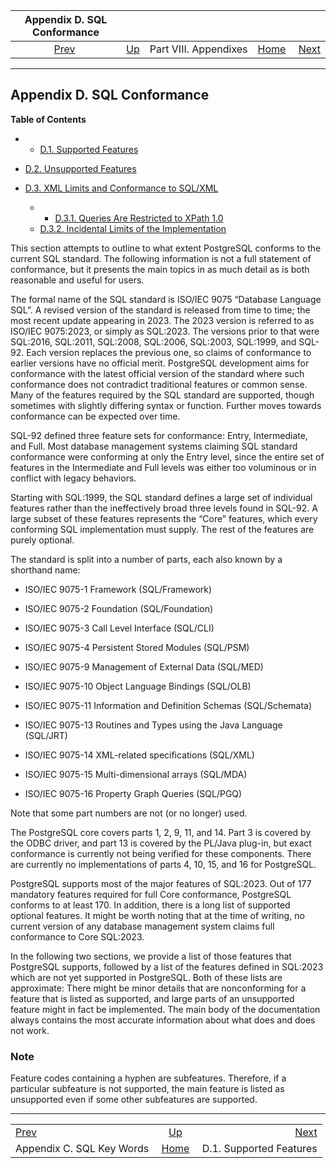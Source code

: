 <!--?xml version="1.0" encoding="UTF-8" standalone="no"?-->

|                   Appendix D. SQL Conformance                   |                                               |                       |                                                       |                                                               |
| :-------------------------------------------------------------: | :-------------------------------------------- | :-------------------: | ----------------------------------------------------: | ------------------------------------------------------------: |
| [Prev](sql-keywords-appendix.html "Appendix C. SQL Key Words")  | [Up](appendixes.html "Part VIII. Appendixes") | Part VIII. Appendixes | [Home](index.html "PostgreSQL 17devel Documentation") |  [Next](features-sql-standard.html "D.1. Supported Features") |

***

## Appendix D. SQL Conformance

**Table of Contents**

  * *   [D.1. Supported Features](features-sql-standard.html)
* [D.2. Unsupported Features](unsupported-features-sql-standard.html)
* [D.3. XML Limits and Conformance to SQL/XML](xml-limits-conformance.html)

    <!---->

  * *   [D.3.1. Queries Are Restricted to XPath 1.0](xml-limits-conformance.html#FUNCTIONS-XML-LIMITS-XPATH1)
  * [D.3.2. Incidental Limits of the Implementation](xml-limits-conformance.html#FUNCTIONS-XML-LIMITS-POSTGRESQL)

This section attempts to outline to what extent PostgreSQL conforms to the current SQL standard. The following information is not a full statement of conformance, but it presents the main topics in as much detail as is both reasonable and useful for users.

The formal name of the SQL standard is ISO/IEC 9075 “Database Language SQL”. A revised version of the standard is released from time to time; the most recent update appearing in 2023. The 2023 version is referred to as ISO/IEC 9075:2023, or simply as SQL:2023. The versions prior to that were SQL:2016, SQL:2011, SQL:2008, SQL:2006, SQL:2003, SQL:1999, and SQL-92. Each version replaces the previous one, so claims of conformance to earlier versions have no official merit. PostgreSQL development aims for conformance with the latest official version of the standard where such conformance does not contradict traditional features or common sense. Many of the features required by the SQL standard are supported, though sometimes with slightly differing syntax or function. Further moves towards conformance can be expected over time.

SQL-92 defined three feature sets for conformance: Entry, Intermediate, and Full. Most database management systems claiming SQL standard conformance were conforming at only the Entry level, since the entire set of features in the Intermediate and Full levels was either too voluminous or in conflict with legacy behaviors.

Starting with SQL:1999, the SQL standard defines a large set of individual features rather than the ineffectively broad three levels found in SQL-92. A large subset of these features represents the “Core” features, which every conforming SQL implementation must supply. The rest of the features are purely optional.

The standard is split into a number of parts, each also known by a shorthand name:

* ISO/IEC 9075-1 Framework (SQL/Framework)

* ISO/IEC 9075-2 Foundation (SQL/Foundation)

* ISO/IEC 9075-3 Call Level Interface (SQL/CLI)

* ISO/IEC 9075-4 Persistent Stored Modules (SQL/PSM)

* ISO/IEC 9075-9 Management of External Data (SQL/MED)

* ISO/IEC 9075-10 Object Language Bindings (SQL/OLB)

* ISO/IEC 9075-11 Information and Definition Schemas (SQL/Schemata)

* ISO/IEC 9075-13 Routines and Types using the Java Language (SQL/JRT)

* ISO/IEC 9075-14 XML-related specifications (SQL/XML)

* ISO/IEC 9075-15 Multi-dimensional arrays (SQL/MDA)

* ISO/IEC 9075-16 Property Graph Queries (SQL/PGQ)

Note that some part numbers are not (or no longer) used.

The PostgreSQL core covers parts 1, 2, 9, 11, and 14. Part 3 is covered by the ODBC driver, and part 13 is covered by the PL/Java plug-in, but exact conformance is currently not being verified for these components. There are currently no implementations of parts 4, 10, 15, and 16 for PostgreSQL.

PostgreSQL supports most of the major features of SQL:2023. Out of 177 mandatory features required for full Core conformance, PostgreSQL conforms to at least 170. In addition, there is a long list of supported optional features. It might be worth noting that at the time of writing, no current version of any database management system claims full conformance to Core SQL:2023.

In the following two sections, we provide a list of those features that PostgreSQL supports, followed by a list of the features defined in SQL:2023 which are not yet supported in PostgreSQL. Both of these lists are approximate: There might be minor details that are nonconforming for a feature that is listed as supported, and large parts of an unsupported feature might in fact be implemented. The main body of the documentation always contains the most accurate information about what does and does not work.

### Note

Feature codes containing a hyphen are subfeatures. Therefore, if a particular subfeature is not supported, the main feature is listed as unsupported even if some other subfeatures are supported.

***

|                                                                 |                                                       |                                                               |
| :-------------------------------------------------------------- | :---------------------------------------------------: | ------------------------------------------------------------: |
| [Prev](sql-keywords-appendix.html "Appendix C. SQL Key Words")  |     [Up](appendixes.html "Part VIII. Appendixes")     |  [Next](features-sql-standard.html "D.1. Supported Features") |
| Appendix C. SQL Key Words                                       | [Home](index.html "PostgreSQL 17devel Documentation") |                                       D.1. Supported Features |
